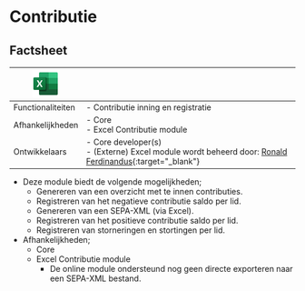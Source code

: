 # Contributie

## Factsheet

| ![Logo Excel](../assets/images/logo/logo_Excel.png) | |
| --- | --- |
| Functionaliteiten | - Contributie inning en registratie |
| Afhankelijkheden | - Core<br />- Excel Contributie module |
| Ontwikkelaars | - Core developer(s)<br />- (Externe) Excel module wordt beheerd door: [Ronald Ferdinandus](https://www.ro-pay.nl/downloads/main_downloads.htm){:target="_blank"} |

- Deze module biedt de volgende mogelijkheden;
    - Genereren van een overzicht met te innen contributies.
    - Registreren van het negatieve contributie saldo per lid.
    - Genereren van een SEPA-XML (via Excel).
    - Registreren van het positieve contributie saldo per lid.
    - Registreren van storneringen en stortingen per lid.
- Afhankelijkheden;
    - Core
    - Excel Contributie module
        - De online module ondersteund nog geen directe exporteren naar een SEPA-XML bestand.